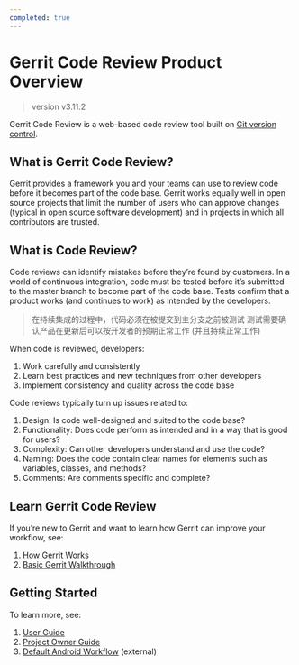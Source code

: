 ```yaml
---
completed: true
---
```

# Gerrit Code Review Product Overview
>  version v3.11.2

Gerrit Code Review is a web-based code review tool built on [Git version control](https://git-scm.com/).

## What is Gerrit Code Review?
Gerrit provides a framework you and your teams can use to review code before it becomes part of the code base. Gerrit works equally well in open source projects that limit the number of users who can approve changes (typical in open source software development) and in projects in which all contributors are trusted.

## What is Code Review?
Code reviews can identify mistakes before they’re found by customers. In a world of continuous integration, code must be tested before it’s submitted to the master branch to become part of the code base. Tests confirm that a product works (and continues to work) as intended by the developers.
>  在持续集成的过程中，代码必须在被提交到主分支之前被测试
>  测试需要确认产品在更新后可以按开发者的预期正常工作 (并且持续正常工作)

When code is reviewed, developers:

1. Work carefully and consistently
2. Learn best practices and new techniques from other developers
3. Implement consistency and quality across the code base

Code reviews typically turn up issues related to:

1. Design: Is code well-designed and suited to the code base?
2. Functionality: Does code perform as intended and in a way that is good for users?
3. Complexity: Can other developers understand and use the code?
4. Naming: Does the code contain clear names for elements such as variables, classes, and methods?
5. Comments: Are comments specific and complete?

## Learn Gerrit Code Review
If you’re new to Gerrit and want to learn how Gerrit can improve your workflow, see:

1. [How Gerrit Works](https://gerrit-documentation.storage.googleapis.com/Documentation/3.11.2/intro-how-gerrit-works.html)
2. [Basic Gerrit Walkthrough](https://gerrit-documentation.storage.googleapis.com/Documentation/3.11.2/intro-gerrit-walkthrough.html)

## Getting Started
To learn more, see:

1. [User Guide](https://gerrit-documentation.storage.googleapis.com/Documentation/3.11.2/intro-user.html)
2. [Project Owner Guide](https://gerrit-documentation.storage.googleapis.com/Documentation/3.11.2/intro-project-owner.html)
3. [Default Android Workflow](https://source.android.com/source/life-of-a-patch) (external) 